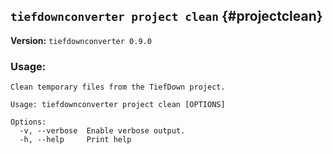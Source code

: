 ## `tiefdownconverter project clean` {#projectclean}

**Version:** `tiefdownconverter 0.9.0`

### Usage:
```
Clean temporary files from the TiefDown project.

Usage: tiefdownconverter project clean [OPTIONS]

Options:
  -v, --verbose  Enable verbose output.
  -h, --help     Print help
```

